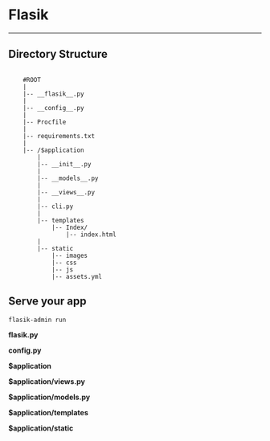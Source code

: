 # Flasik


---

## Directory Structure

```

    #ROOT
    |
    |-- __flasik__.py
    |
    |-- __config__.py
    |
    |-- Procfile
    |
    |-- requirements.txt
    |
    |-- /$application
        |
        |-- __init__.py
        |
        |-- __models__.py
        |
        |-- __views__.py
        |
        |-- cli.py
        |
        |-- templates
            |-- Index/
                |-- index.html
        |
        |-- static
            |-- images
            |-- css
            |-- js
            |-- assets.yml

```

## Serve your app

```
flasik-admin run
```

**__flasik__.py**

**__config__.py**

**$application**

**$application/__views__.py**

**$application/__models__.py**

**$application/templates**

**$application/static**

